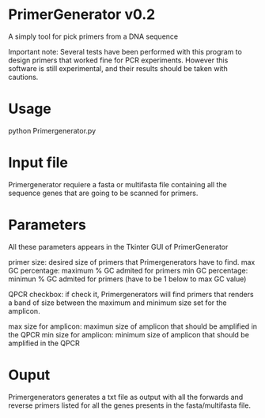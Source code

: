 # PrimerGenerator v0.2
A simply tool for pick primers from a DNA sequence 

Important note: Several tests have been performed with this program to design 
primers that worked fine for PCR experiments. However this software is still experimental, 
and their results should be taken with cautions. 


# Usage


python Primergenerator.py


# Input file



Primergenerator requiere a fasta or multifasta file containing all the sequence genes that are going to be scanned for primers. 



# Parameters

All these parameters appears in the Tkinter GUI of PrimerGenerator

primer size: desired size of primers that Primergenerators have to find.
max GC percentage: maximum % GC admited for primers
min GC percentage: minimun % GC admited for primers (have to be 1 below to max GC value)

QPCR checkbox: if check it, Primergenerators will find primers that renders a band of size
				between the maximum and minimum size set for the amplicon.

max size for amplicon: maximun size of amplicon that should be amplified in the QPCR
min size for amplicon: minimum size of amplicon that should be amplified in the QPCR	



# Ouput


Primergenerators generates a txt file as output with all the forwards and reverse primers listed for all
the genes presents in the fasta/multifasta file. 

